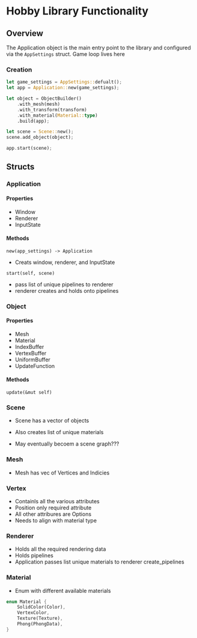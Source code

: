# Hobby Library Functionality

## Overview
The Application object is the main entry point to the library and configured via the `AppSettings` struct. Game loop lives here

### Creation
``` Rust
let game_settings = AppSettings::defualt();
let app = Application::new(game_settings);

let object = ObjectBuilder()
	.with_mesh(mesh)
	.with_transform(transform)
	.with_material(Material::type)
	.build(app);

let scene = Scene::new();
scene.add_object(object);

app.start(scene);

```

## Structs
### Application
#### Properties
- Window
- Renderer
- InputState

#### Methods
`new(app_settings) -> Application`
- Creats window, renderer, and InputState

`start(self, scene)`
- pass list of unique pipelines to renderer
- renderer creates and holds onto pipelines

### Object
#### Properties
- Mesh
- Material
- IndexBuffer
- VertexBuffer
- UniformBuffer
- UpdateFunction

#### Methods
`update(&mut self)`

### Scene
- Scene has a vector of objects
- Also creates list of unique materials

- May eventually becoem a scene graph???

### Mesh
- Mesh has vec of Vertices and Indicies

### Vertex
- Containls all the various attributes
- Position only required attribute
- All other attribures are Options
- Needs to align with material type

### Renderer
- Holds all the required rendering data
- Holds pipelines
- Application passes list unique materials to renderer create_pipelines 



### Material
- Enum with different available materials
``` Rust
enum Material {
	SolidColor(Color),
	VertexColor,
	Texture(Texture),
	Phong(PhongData),
}
```
